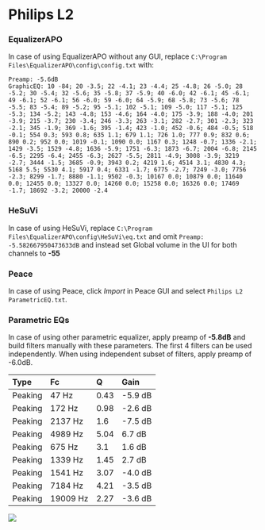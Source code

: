 # Philips L2

### EqualizerAPO
In case of using EqualizerAPO without any GUI, replace `C:\Program Files\EqualizerAPO\config\config.txt`
with:
```
Preamp: -5.6dB
GraphicEQ: 10 -84; 20 -3.5; 22 -4.1; 23 -4.4; 25 -4.8; 26 -5.0; 28 -5.2; 30 -5.4; 32 -5.6; 35 -5.8; 37 -5.9; 40 -6.0; 42 -6.1; 45 -6.1; 49 -6.1; 52 -6.1; 56 -6.0; 59 -6.0; 64 -5.9; 68 -5.8; 73 -5.6; 78 -5.5; 83 -5.4; 89 -5.2; 95 -5.1; 102 -5.1; 109 -5.0; 117 -5.1; 125 -5.3; 134 -5.2; 143 -4.8; 153 -4.6; 164 -4.0; 175 -3.9; 188 -4.0; 201 -3.9; 215 -3.7; 230 -3.4; 246 -3.3; 263 -3.1; 282 -2.7; 301 -2.3; 323 -2.1; 345 -1.9; 369 -1.6; 395 -1.4; 423 -1.0; 452 -0.6; 484 -0.5; 518 -0.1; 554 0.3; 593 0.8; 635 1.1; 679 1.1; 726 1.0; 777 0.9; 832 0.6; 890 0.2; 952 0.0; 1019 -0.1; 1090 0.0; 1167 0.3; 1248 -0.7; 1336 -2.1; 1429 -3.5; 1529 -4.8; 1636 -5.9; 1751 -6.3; 1873 -6.7; 2004 -6.8; 2145 -6.5; 2295 -6.4; 2455 -6.3; 2627 -5.5; 2811 -4.9; 3008 -3.9; 3219 -2.7; 3444 -1.5; 3685 -0.9; 3943 0.2; 4219 1.6; 4514 3.1; 4830 4.3; 5168 5.5; 5530 4.1; 5917 0.4; 6331 -1.7; 6775 -2.7; 7249 -3.0; 7756 -2.3; 8299 -1.7; 8880 -1.1; 9502 -0.3; 10167 0.0; 10879 0.0; 11640 0.0; 12455 0.0; 13327 0.0; 14260 0.0; 15258 0.0; 16326 0.0; 17469 -1.7; 18692 -3.2; 20000 -2.4
```

### HeSuVi
In case of using HeSuVi, replace `C:\Program Files\EqualizerAPO\config\HeSuVi\eq.txt` and omit `Preamp:
-5.582667950473633dB` and instead set Global volume in the UI for both channels to **-55**

### Peace
In case of using Peace, click *Import* in Peace GUI and select `Philips L2 ParametricEQ.txt`.

### Parametric EQs
In case of using other parametric equalizer, apply preamp of **-5.8dB** and build filters manually
with these parameters. The first 4 filters can be used independently.
When using independent subset of filters, apply preamp of -6.0dB.

| Type    | Fc       |    Q | Gain    |
|:--------|:---------|:-----|:--------|
| Peaking | 47 Hz    | 0.43 | -5.9 dB |
| Peaking | 172 Hz   | 0.98 | -2.6 dB |
| Peaking | 2137 Hz  | 1.6  | -7.5 dB |
| Peaking | 4989 Hz  | 5.04 | 6.7 dB  |
| Peaking | 675 Hz   | 3.1  | 1.6 dB  |
| Peaking | 1339 Hz  | 1.45 | 2.7 dB  |
| Peaking | 1541 Hz  | 3.07 | -4.0 dB |
| Peaking | 7184 Hz  | 4.21 | -3.5 dB |
| Peaking | 19009 Hz | 2.27 | -3.6 dB |

![](https://raw.githubusercontent.com/jaakkopasanen/AutoEq/master/results/innerfidelity/sbaf-serious/Philips%20L2/Philips%20L2.png)